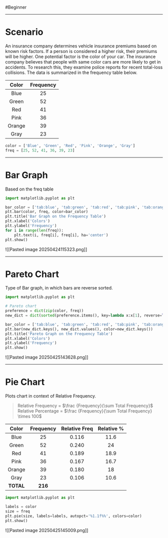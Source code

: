 #Beginner 

---

# Scenario
An insurance company determines vehicle insurance premiums based on known risk factors. If a person is considered a higher risk, their premiums will be higher. One potential factor is the color of your car. The insurance company believes that people with same color cars are more likely to get in accidents. To research this, they examine police reports for recent total-loss collisions. The data is summarized in the frequency table below.

| **Color** | **Frequency** |
|:---------:|:-------------:|
|   Blue    |      25       |
|   Green   |      52       |
|    Red    |      41       |
|   Pink    |      36       |
|  Orange   |      39       |
|   Gray    |      23       |

```python
color = ['Blue', 'Green', 'Red', 'Pink', 'Orange', 'Gray']
freq = [25, 52, 41, 36, 39, 23]
```

---
# Bar Graph 
Based on the freq table

```python
import matplotlib.pyplot as plt

bar_color = ['tab:blue', 'tab:green', 'tab:red', 'tab:pink', 'tab:orange', 'tab:gray']
plt.bar(color, freq, color=bar_color)
plt.title('Bar Graph on the Frequency Table')
plt.xlabel('Colors')
plt.ylabel('Frequency')
for i in range(len(freq)):
    plt.text(i, freq[i], freq[i], ha='center')
plt.show()
```
![[Pasted image 20250424115323.png]]

---
# Pareto Chart
Type of Bar graph, in which bars are reverse sorted.

```python
import matplotlib.pyplot as plt

# Pareto chart
preference = dict(zip(color, freq))
new_dict = dict(sorted(preference.items(), key=lambda x:x[1], reverse=True))

bar_color = ['tab:blue', 'tab:green', 'tab:red', 'tab:pink', 'tab:orange', 'tab:gray']
plt.bar(new_dict.keys(), new_dict.values(), color=new_dict.keys())
plt.title('Pareto Graph on the Frequency Table')
plt.xlabel('Colors')
plt.ylabel('Frequency')
plt.show()
```
![[Pasted image 20250425143628.png]]

---
# Pie Chart
Plots chart in context of Relative Frequency.
>Relative Frequency = $\frac {Frequency}{\sum Total Frequency}$
>Relative Percentage = $\frac {Frequency}{\sum Total Frequency} \times 100$

| **Color** | **Frequency** | **Relative Freq** | **Relative %** |
|:---------:|:-------------:|:-----------------:|:--------------:|
|   Blue    |      25       |       0.116       |      11.6      |
|   Green   |      52       |       0.240       |       24       |
|    Red    |      41       |       0.189       |      18.9      |
|   Pink    |      36       |       0.167       |      16.7      |
|  Orange   |      39       |       0.180       |       18       |
|   Gray    |      23       |       0.106       |      10.6      |
| **TOTAL** |    **216**    |                   |                |

```python
import matplotlib.pyplot as plt

labels = color
size = freq
plt.pie(size, labels=labels, autopct='%1.1f%%', colors=color)
plt.show()
```
![[Pasted image 20250425145009.png]]
